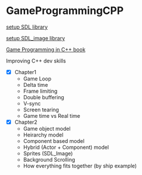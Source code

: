 # GameProgrammingCPP

[setup SDL library](https://lazyfoo.net/tutorials/SDL/01_hello_SDL/windows/msvc2019/index.php)

[setup SDL_image library](http://lazyfoo.net/tutorials/SDL/06_extension_libraries_and_loading_other_image_formats/windows/msvc2019/index.php)

[Game Programming in C++ book](https://www.google.com/url?sa=t&rct=j&q=&esrc=s&source=web&cd=&cad=rja&uact=8&ved=2ahUKEwio88LZpNTyAhUbXSsKHVifBScQFnoECAMQAQ&url=https%3A%2F%2Fwww.programmer-books.com%2Fwp-content%2Fuploads%2F2018%2F08%2FGame-Programming-in-C-Creating-3D-Games.pdf&usg=AOvVaw2u5FYCcFF4eF_frWESga1o)

Improving C++ dev skills
- [x] Chapter1
  - Game Loop
  - Delta time
  - Frame limiting
  - Double buffering
  - V-sync
  - Screen tearing
  - Game time vs Real time
- [x] Chapter2
   - Game object model
   - Heirarchy model 
   - Component based model
   - Hybrid (Actor + Component) model
   - Sprites (SDL_Image)
   - Background Scrolling
   - How everything fits together (by ship example)
